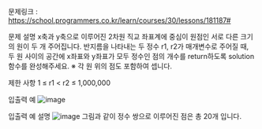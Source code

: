 문제링크 : https://school.programmers.co.kr/learn/courses/30/lessons/181187#

문제 설명
x축과 y축으로 이루어진 2차원 직교 좌표계에 중심이 원점인 서로 다른 크기의 원이 두 개 주어집니다. 반지름을 나타내는 두 정수 r1, r2가 매개변수로 주어질 때, 두 원 사이의 공간에 x좌표와 y좌표가 모두 정수인 점의 개수를 return하도록 solution 함수를 완성해주세요.
※ 각 원 위의 점도 포함하여 셉니다.

제한 사항
1 ≤ r1 < r2 ≤ 1,000,000

입출력 예
![image](https://github.com/HyeChang/algorithm/assets/92506172/1774bba7-6095-451f-943e-6472de3a2bdd)


입출력 예 설명
![image](https://github.com/HyeChang/algorithm/assets/92506172/70e45857-8b5a-40d3-a06d-f6ac27701b91)
그림과 같이 정수 쌍으로 이루어진 점은 총 20개 입니다.
